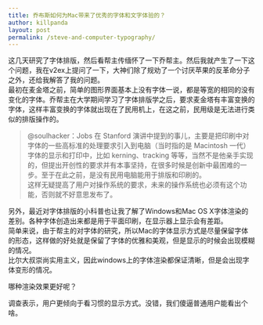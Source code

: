 ```yaml
---
title: 乔布斯如何为Mac带来了优秀的字体和文字体验的？
author: killpanda
layout: post
permalink: /steve-and-computer-typography/
---
```

这几天研究了字体排版，然后看帮主传缅怀了一下乔帮主。然后我就产生了一下这个问题，我在v2ex上提问了一下，大神们除了规劝了一个讨厌苹果的反革命分子之外，还给我解答了我的问题。  
最初在麦金塔之前，简单的图形界面基本上没有字体一说，都是等宽的相同的没有变化的字体。乔帮主在大学期间学习了字体排版学之后，要求麦金塔有丰富变换的字体，这样丰富变换的字体就出现在了民用机上，在这之前，民用级是无法进行类似的排版操作的。

> @soulhacker：Jobs 在 Stanford 演讲中提到的事儿，主要是把印刷中对字体的一些高标准的处理要求引入到电脑（当时指的是 Macintosh 一代）字体的显示和打印中，比如 kerning、tracking 等等，当然不是他亲手实现的，但提出开创性的要求并有本事坚持，在很多时候是创新中最困难的一步。至于在此之前，是没有民用电脑能用于排版和印刷的。  
> 这样无疑提高了用户对操作系统的要求，未来的操作系统也必须有这个功能，否则就不好意思发布了。

另外，最近对字体排版的小科普也让我了解了Windows和Mac OS X字体渲染的差别。各种字体创造出来都是用于平面印刷，在显示器上显示会有差距。  
简单来说，由于帮主的对字体的研究，所以Mac的字体显示方式是尽量保留字体的形态，这样做的好处就是保留了字体的优雅和美观，但是显示的时候会出现模糊的情况。  
比尔大叔崇尚实用主义，因此windows上的字体渲染都保证清晰，但是会出现字体变形的情况。

哪种渲染效果更好呢？

调查表示，用户更倾向于看习惯的显示方式。没错，我们傻逼普通用户能看出个啥。